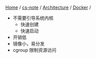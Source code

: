[Home](https://mengxianbin.github.io) /
[cs-note](https://mengxianbin.github.io/cs-note/content) /
[Architecture](https://mengxianbin.github.io/cs-note/content/Architecture) /
[Docker](https://mengxianbin.github.io/cs-note/content/Architecture/Docker) /

* 不需要引导系统内核
    * 快速创建
    * 快速启动
* 开销低
* 镜像小，易分发
* cgroup 限制资源访问
